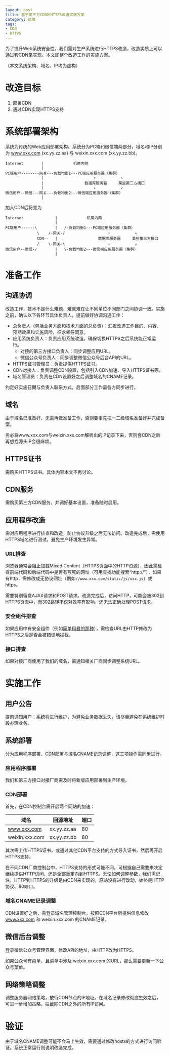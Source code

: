 ```yaml
---
layout: post
title: 基于第三方CDN的HTTPS改造实施方案
category: 运维
tags:
- CDN
- HTTPS
---
```

为了提升Web系统安全性，我们需对生产系统进行HTTPS改造，改造实质上可以通过套CDN来实现。本文即整个改造工作的实施方案。
<!-- more -->

（本文系统架构、域名、IP均为虚构）

# 改造目标
1. 部署CDN
2. 通过CDN实现HTTPS支持

# 系统部署架构
系统为传统的Web应用部署架构。系统分为PC端和微信端两部分，域名和IP分别为 www.xxx.com (xx.yy.zz.aa) 与 weixin.xxx.com (xx.yy.zz.bb)。

```
Internet        |             机房内网
                |
PC端用户--------网关---负载均衡1---PC端应用服务器（集群）
                |                      ↑           ↖︎
                |                  数据库服务器     某些第三方接口
                |                      ↓           ↙︎
微信用户--微信---网关---负载均衡2---微信端应用服务器（集群）
                |
```

加入CDN后将变为

```
Internet              |             机房内网
                      |
PC端用户------\        |   /-负载均衡1---PC端应用服务器（集群）
              \    /-网关-/                   ↑           ↖︎
              CDN--   |                  数据库服务器     某些第三方接口
              /    \-网关-\                   ↓           ↙︎
微信用户--微信-/        |   \-负载均衡2---微信端应用服务器（集群）
                      |
```

# 准备工作
## 沟通协调
改造工作，技术不是什么难题，难就难在让不同单位不同部门之间协调一致。实施之前，确认以下各环节具体负责人，提前做好协调沟通工作：

* 总负责人（包括业务方面和技术方面的总负责）：汇报改造工作目的、内容、预期效果和实施风险，征求领导同意。
* 应用系统负责人：负责应用系统改造，确保切换HTTPS之后系统能正常运行。
    * 对接的第三方接口负责人：同步调整应用URL。
    * 微信公众号负责人：同步调整微信公众号后台API的URL。
* HTTPS证书管理员：负责提供HTTPS证书。
* CDN对接人：负责调整CDN设置，包括引入CDN加速、导入HTTPS证书等。
* 域名管理员：负责在CDN设置好之后调整域名的CNAME记录。

约定好实施日期与负责人联系方式，后面部分工作需各方同步进行。

## 域名
由于域名已准备好，无需再做准备工作，否则要事先把一二级域名准备好并完成备案。

务必将www.xxx.com与weixin.xxx.com解析出的IP记录下来，否则套CDN之后再想找源头IP会很麻烦。

## HTTPS证书
需购买HTTPS证书。具体内容本文不再讨论。

## CDN服务
需购买第三方CDN服务，并调好基本设置，准备随时启用。

## 应用程序改造
需对应用程序进行排查和改造，防止协议升级之后无法访问。改造完成后，需使用HTTPS域名进行测试，避免生产环境发生异常。

### URL排查
浏览器通常会阻止加载Mixed Content（HTTPS页面中的HTTP资源），因此需检查前端代码和后端代码中是否有写死的网址（可用查找功能搜索“http://”），如果有http，需修改成无协议网址（例如`//www.xxx.com/static/js/xxx.js`）或https。

需要特别留意AJAX请求和POST请求。改造完成后，访问HTTP，可能会被302到HTTPS页面中，而302跳转不仅对效率有影响，还无法正确处理POST请求。

### 安全组件排查
如果应用中有安全组件（例如[简单粗暴的那种](/2019/08/25/security-filter)），需检查URL由HTTP修改为HTTPS之后是否会被错误地拦截。

### 接口排查
如果对接厂商使用了我们的域名，需通知相关厂商同步调整系统URL。

# 实施工作
## 用户公告
提前通知用户：系统将进行维护，为避免业务数据丢失，请尽量避免在系统维护时段办理业务。

## 系统部署
分为应用程序部署、CDN部署与域名CNAME记录调整，这三项操作需同步进行。

### 应用程序部署
我们和第三方接口对接厂商需及时将新版应用部署到生产环境。

### CDN部署
首先，在CDN控制台需开启两个网站的加速：

| 域名              | 回源地址       | 端口       |
|-------------------|--------------|------------|
| www.xxx.com       | xx.yy.zz.aa  | 80         |
| weixin.xxx.com    | xx.yy.zz.bb  | 80         |

其次需上传HTTPS证书，或通过其他CDN平台支持的方式导入证书，然后再开启HTTPS支持。

在不同CDN厂商控制台中，HTTPS支持的形式可能不同。可根据自己需要来决定继续提供HTTP访问，还是全部重定向到HTTPS。无论如何调整参数，我们需记住，HTTP到HTTPS的升级是由CDN来实现的，原站没有进行改动，始终是HTTP协议、80端口。

### 域名CNAME记录调整
CDN设置好之后，需登录域名管理控制台，按照CDN平台所提供信息修改 www.xxx.com 和 weixin.xxx.com 的CNAME记录。

## 微信后台调整
登录微信公众号管理界面，修改API的地址，由HTTP改为HTTPS。

如果公众号有菜单，且菜单中涉及 weixin.xxx.com 的URL，那么需要更新一下公众号菜单。

## 网络策略调整
调整服务器网络策略，放行CDN节点的IP地址。在域名记录修改彻底生效之后，可进一步增加策略，拦截除CDN之外的所有IP访问。

# 验证
由于域名CNAME调整可能不会马上生效，需要通过修改hosts的方式进行访问验证。系统正常运行则说明改造完成。
